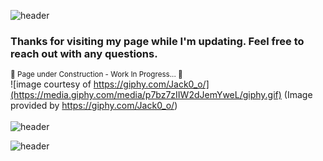 <!--
**LadyKrystalline/LadyKrystalline** is a ✨ _special_ ✨ repository because its `README.md` (this file) appears on your GitHub profile.

Here are some ideas to get you started:

- 🔭 I’m currently working on ...
- 🌱 I’m currently learning ...
- 👯 I’m looking to collaborate on ...
- 🤔 I’m looking for help with ...
- 💬 Ask me about ...
- 📫 How to reach me: ...
- 😄 Pronouns: ...
- ⚡ Fun fact: ...
-->

<!-- Header element from https://github.com/kyechan99/capsule-render/blob/master/README.md -->
![header](https://capsule-render.vercel.app/api?type=waving&color=0:B12CB7,100:8005C6&height=300&section=header&text=Hi,%20I'm%20Krystal!%20&fontSize=70&fontColor=FFFFFF&fontAlign=40&fontAlignY=30&desc=aka%20Lady%20Krystalline&descSize=30&descAlign=80&descAlignY=50)

### Thanks for visiting my page while I'm updating. Feel free to reach out with any questions.
<sub>:construction: Page under Construction - Work In Progress... :construction:</sub>
<br>
![image courtesy of https://giphy.com/Jack0_o/](https://media.giphy.com/media/p7bz7zIIW2dJemYweL/giphy.gif)
(Image provided by https://giphy.com/Jack0_o/)
<br>
<br>
![header](https://capsule-render.vercel.app/api?type=waving&color=0:B12CB7,100:8005C6&height=120&section=header&text=A%20Bit%20About%20Me&fontSize=36&fontColor=FFFFFF&fontAlignY=30)
<br>

![header](https://capsule-render.vercel.app/api?type=waving&color=0:B12CB7,100:8005C6&height=120&section=header&text=Programming%20Languages%20I%20Know&fontSize=36&fontColor=FFFFFF&fontAlignY=30)
<br>
